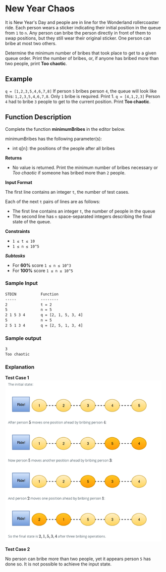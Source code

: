 <!-- ∈ --> 
# New Year Chaos
It is New Year's Day and people are in line for the Wonderland rollercoaster ride. Each person wears a sticker indicating their initial position in the queue from  `1` to `n`. Any person can bribe the person directly in front of them to swap positions, but they still wear their original sticker. One person can bribe at most two others.

Determine the minimum number of bribes that took place to get to a given queue order. Print the number of bribes, or, if anyone has bribed more than two people, print **Too chaotic**.
## Example
`q = [1,2,3,5,4,6,7,8]`
If person `5` bribes person `4`, the queue will look like this: `1,2,3,5,4,6,7,8`. Only `1` bribe is required. Print 1.
`q = [4,1,2,3]`
Person `4` had to bribe `3` people to get to the current position. Print **Too chaotic**.

## Function Description

Complete the function **minimumBribes** in the editor below.

minimumBribes has the following parameter(s):

- int q[n]: the positions of the people after all bribes

**Returns**
- No value is returned. Print the minimum number of bribes necessary or *Too chaotic* if someone has bribed more than `2` people.

**Input Format**

The first line contains an integer `t`, the number of test cases.

Each of the next `t` pairs of lines are as follows:

- The first line contains an integer `t`, the number of people in the queue
- The second line has `n` space-separated integers describing the final state of the queue.

**Constraints**

   - `1 ≤ t ≤ 10`
   - `1 ≤ n ≤ 10^5`
   
***Subtasks***

   - For **60%** score `1 ≤ n ≤ 10^3`
   - For **100%** score `1 ≤ n ≤ 10^5`

### Sample Input
```html
STDIN           Function
-----           --------
2               t = 2
5               n = 5
2 1 5 3 4       q = [2, 1, 5, 3, 4]
5               n = 5
2 5 1 3 4       q = [2, 5, 1, 3, 4]
```
### Sample output
```html
3
Too chaotic
```
### Explanation
**Test Case 1**
![testcase1](image.png)

**Test Case 2**

No person can bribe more than two people, yet it appears person `5` has done so. It is not possible to achieve the input state.